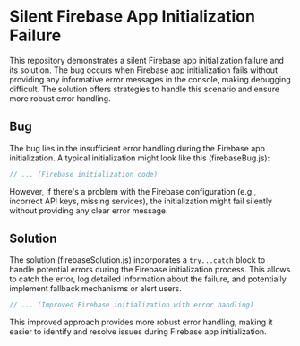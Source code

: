 # Silent Firebase App Initialization Failure
This repository demonstrates a silent Firebase app initialization failure and its solution. The bug occurs when Firebase app initialization fails without providing any informative error messages in the console, making debugging difficult.  The solution offers strategies to handle this scenario and ensure more robust error handling.

## Bug
The bug lies in the insufficient error handling during the Firebase app initialization.  A typical initialization might look like this (firebaseBug.js):

```javascript
// ... (Firebase initialization code)
```

However, if there's a problem with the Firebase configuration (e.g., incorrect API keys, missing services), the initialization might fail silently without providing any clear error message.

## Solution
The solution (firebaseSolution.js) incorporates a `try...catch` block to handle potential errors during the Firebase initialization process. This allows to catch the error, log detailed information about the failure, and potentially implement fallback mechanisms or alert users.

```javascript
// ... (Improved Firebase initialization with error handling)
```

This improved approach provides more robust error handling, making it easier to identify and resolve issues during Firebase app initialization.